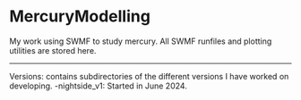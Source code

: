 # MercuryModelling
My work using SWMF to study mercury. All SWMF runfiles and plotting utilities are stored here.

-----

Versions: contains subdirectories of the different versions I have worked on developing.
-nightside_v1: Started in June 2024.  
